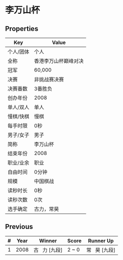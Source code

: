 # 李万山杯

## Properties

| Key | Value |
| --- | ----- |
| 个人/团体 | 个人 |
| 全称 | 香港李万山杯巅峰对决 |
| 冠军 | 60,000 |
| 决赛 | 非挑战赛决赛 |
| 决赛番数 | 3番胜负 |
| 创办年份 | 2008 |
| 单人/双人 | 单人 |
| 慢棋/快棋 | 慢棋 |
| 每手时限 | 0秒 |
| 男子/女子 | 男子 |
| 简称 | 李万山杯 |
| 结束年份 | 2008 |
| 职业/业余 | 职业 |
| 自由时间 | 0分钟 |
| 规模 | 中国棋战 |
| 读秒时长 | 0秒 |
| 读秒次数 | 0次 |
| 选手确定 | 古力，常昊 |

## Previous

| # | Year | Winner | Score | Runner Up |
| --- | --- | --- | --- | --- |
| 1 | 2008 | 古   力 [九段] | 2 ~ 0 | 常   昊 [九段] |

